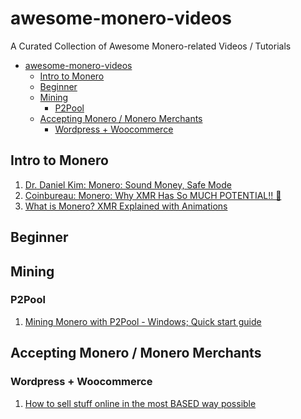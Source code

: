 # awesome-monero-videos
A Curated Collection of Awesome Monero-related Videos / Tutorials

- [awesome-monero-videos](#awesome-monero-videos)
  - [Intro to Monero](#intro-to-monero)
  - [Beginner](#beginner)
  - [Mining](#mining)
    - [P2Pool](#p2pool)
  - [Accepting Monero / Monero Merchants](#accepting-monero--monero-merchants)
    - [Wordpress + Woocommerce](#wordpress--woocommerce)

## Intro to Monero
1) [Dr. Daniel Kim: Monero:  Sound Money, Safe Mode](https://yewtu.be/watch?v=wq6w03E2DS4)
2) [Coinbureau: Monero: Why XMR Has So MUCH POTENTIAL!! 🤫](https://yewtu.be/watch?v=O58STfvxZnY)
3) [What is Monero? XMR Explained with Animations](https://yewtu.be/watch?v=B7sLnmlZ-kU)

## Beginner

## Mining

### P2Pool
1) [Mining Monero with P2Pool - Windows; Quick start guide](https://yewtu.be/watch?v=yfbvTksF9ic)

## Accepting Monero / Monero Merchants

### Wordpress + Woocommerce
1) [How to sell stuff online in the most BASED way possible](https://yewtu.be/watch?v=9fsdWJo2QFs)
